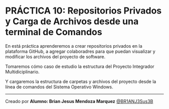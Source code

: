 # PRÁCTICA 10: Repositorios Privados y Carga de Archivos desde una terminal de Comandos

En está práctica aprenderemos a crear repositorios privados en la plataforma GitHub, a agregar colaboradres para que puedan visualizar y modificar los archivos del proyecto de software.

Tomaremos cómo caso de estudio la estructura del Proyecto Integrador Multidiciplinario.

Y cargaremos la estructura de carpetas y archivos del proyecto desde la línea de comandos del Sistema Operativo Windows.

----
Creado por **Alumno: Brian Jesus Mendoza Marquez**
[@BR1ANJ3Sus3B](https://github.com/BR1ANJ3Sus3B)
